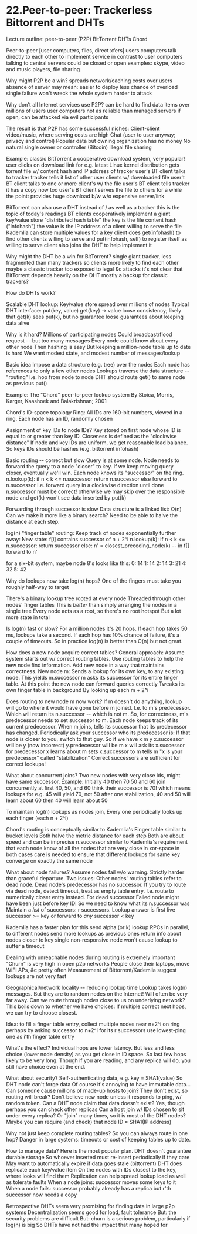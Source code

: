 # 22.Peer-to-peer: Trackerless Bittorrent and DHTs

Lecture outline:
  peer-to-peer (P2P)
  BitTorrent
  DHTs
  Chord

Peer-to-peer
  [user computers, files, direct xfers]
  users computers talk directly to each other to implement service
    in contrast to user computers talking to central servers
  could be closed or open
  examples:
    skype, video and music players, file sharing

Why might P2P be a win?
  spreads network/caching costs over users
  absence of server may mean:
    easier to deploy
    less chance of overload
    single failure won't wreck the whole system
    harder to attack

Why don't all Internet services use P2P?
  can be hard to find data items over millions of users
  user computers not as reliable than managed servers
  if open, can be attacked via evil participants

The result is that P2P has some successful niches:
  Client-client video/music, where serving costs are high
  Chat (user to user anyway; privacy and control)
  Popular data but owning organization has no money
  No natural single owner or controller (Bitcoin)
  Illegal file sharing

Example: classic BitTorrent
  a cooperative download system, very popular!
  user clicks on download link for e.g. latest Linux kernel distribution
    gets torrent file w/ content hash and IP address of tracker
  user's BT client talks to tracker
    tracker tells it list of other user clients w/ downloaded file
  user't BT client talks to one or more client's w/ the file
  user's BT client tells tracker it has a copy now too
  user's BT client serves the file to others for a while
  the point:
    provides huge download b/w w/o expensive server/link

BitTorrent can also use a DHT instead of / as well as a tracker
  this is the topic of today's readings
  BT clients cooperatively implement a giant key/value store
  "distributed hash table"
  the key is the file content hash ("infohash")
  the value is the IP address of a client willing to serve the file
    Kademlia can store multiple values for a key
  client does get(infohash) to find other clients willing to serve
    and put(infohash, self) to register itself as willing to serve
  client also joins the DHT to help implement it

Why might the DHT be a win for BitTorrent?
  single giant tracker, less fragmented than many trackers
    so clients more likely to find each other
  maybe a classic tracker too exposed to legal &c attacks
  it's not clear that BitTorrent depends heavily on the DHT
    mostly a backup for classic trackers?

How do DHTs work?

Scalable DHT lookup:
  Key/value store spread over millions of nodes
  Typical DHT interface:
    put(key, value)
    get(key) -> value
  loose consistency; likely that get(k) sees put(k), but no guarantee
  loose guarantees about keeping data alive

Why is it hard?
  Millions of participating nodes
  Could broadcast/flood request -- but too many messages
  Every node could know about every other node
    Then hashing is easy
    But keeping a million-node table up to date is hard
  We want modest state, and modest number of messages/lookup

Basic idea
  Impose a data structure (e.g. tree) over the nodes
    Each node has references to only a few other nodes
  Lookups traverse the data structure -- "routing"
    I.e. hop from node to node
  DHT should route get() to same node as previous put()

Example: The "Chord" peer-to-peer lookup system
  By Stoica, Morris, Karger, Kaashoek and Balakrishnan; 2001

Chord's ID-space topology
  Ring: All IDs are 160-bit numbers, viewed in a ring.
  Each node has an ID, randomly chosen

Assignment of key IDs to node IDs?
  Key stored on first node whose ID is equal to or greater than key ID.
    Closeness is defined as the "clockwise distance"
  If node and key IDs are uniform, we get reasonable load balance.
  So keys IDs should be hashes (e.g. bittorrent infohash)

Basic routing -- correct but slow
  Query is at some node.
  Node needs to forward the query to a node "closer" to key.
    If we keep moving query closer, eventually we'll win.
  Each node knows its "successor" on the ring.
    n.lookup(k):
      if n < k <= n.successor
        return n.successor
      else
        forward to n.successor
  I.e. forward query in a clockwise direction until done
  n.successor must be correct!
    otherwise we may skip over the responsible node
    and get(k) won't see data inserted by put(k)

Forwarding through successor is slow
  Data structure is a linked list: O(n)
  Can we make it more like a binary search?
    Need to be able to halve the distance at each step.

log(n) "finger table" routing:
  Keep track of nodes exponentially further away:
    New state: f[i] contains successor of n + 2^i
    n.lookup(k):
      if n < k <= n.successor:
        return successor
      else:
        n' = closest_preceding_node(k) -- in f[]
        forward to n'

for a six-bit system, maybe node 8's looks like this:
  0: 14
  1: 14
  2: 14
  3: 21
  4: 32
  5: 42

Why do lookups now take log(n) hops?
  One of the fingers must take you roughly half-way to target

There's a binary lookup tree rooted at every node
  Threaded through other nodes' finger tables
  This is *better* than simply arranging the nodes in a single tree
    Every node acts as a root, so there's no root hotspot
    But a lot more state in total

Is log(n) fast or slow?
  For a million nodes it's 20 hops.
  If each hop takes 50 ms, lookups take a second.
  If each hop has 10% chance of failure, it's a couple of timeouts.
  So in practice log(n) is better than O(n) but not great.

How does a new node acquire correct tables?
  General approach:
    Assume system starts out w/ correct routing tables.
    Use routing tables to help the new node find information.
    Add new node in a way that maintains correctness.
  New node m:
    Sends a lookup for its own key, to any existing node.
      This yields m.successor
    m asks its successor for its entire finger table.
  At this point the new node can forward queries correctly
  Tweaks its own finger table in background
    By looking up each m + 2^i

Does routing *to* new node m now work?
  If m doesn't do anything,
    lookup will go to where it would have gone before m joined.
    I.e. to m's predecessor.
    Which will return its n.successor -- which is not m.
  So, for correctness, m's predecessor needs to set successor to m.
    Each node keeps track of its current predecessor.
    When m joins, tells its successor that its predecessor has changed.
    Periodically ask your successor who its predecessor is:
      If that node is closer to you, switch to that guy.
    So if we have x m y
      x.successor will be y (now incorrect)
      y.predecessor will be m
      x will ask its x.successor for predecessor
        x learns about m
        sets x.successor to m
        tells m "x is your predecessor"
        called "stabilization"
  Correct successors are sufficient for correct lookups!

What about concurrent joins?
  Two new nodes with very close ids, might have same successor.
  Example:
    Initially 40 then 70
    50 and 60 join concurrently
    at first 40, 50, and 60 think their successor is 70!
    which means lookups for e.g. 45 will yield 70, not 50
    after one stabilization, 40 and 50 will learn about 60
    then 40 will learn about 50

To maintain log(n) lookups as nodes join,
  Every one periodically looks up each finger (each n + 2^i)

Chord's routing is conceptually similar to Kademlia's
  Finger table similar to bucket levels
    Both halve the metric distance for each step
    Both are about speed and can be imprecise
  n.successor similar to Kademlia's requirement that
    each node know of all the nodes that are very close in xor-space
    in both cases care is needed to ensure that different lookups
      for same key converge on exactly the same node

What about node failures?
  Assume nodes fail w/o warning. Strictly harder than graceful departure.
  Two issues:
    Other nodes' routing tables refer to dead node.
    Dead node's predecessor has no successor.
  If you try to route via dead node, detect timeout, treat as empty table entry.
    I.e. route to numerically closer entry instead.
  For dead successor
    Failed node might have been just before key ID!
      So we need to know what its n.successor was
    Maintain a _list_ of successors: r successors.
    Lookup answer is first live successor >= key
      or forward to *any* successor < key

Kademlia has a faster plan for this
  send alpha (or k) lookup RPCs in parallel, to different nodes
  send more lookups as previous ones return info about nodes closer to key
  single non-responsive node won't cause lookup to suffer a timeout

Dealing with unreachable nodes during routing is extremely important
  "Churn" is very high in open p2p networks
  People close their laptops, move WiFi APs, &c pretty often
  Measurement of Bittorrent/Kademlia suggest lookups are not very fast

Geographical/network locality -- reducing lookup time
  Lookup takes log(n) messages.
    But they are to random nodes on the Internet!
    Will often be very far away.
  Can we route through nodes close to us on underlying network?
  This boils down to whether we have choices:
    If multiple correct next hops, we can try to choose closest.

Idea:
  to fill a finger table entry, collect multiple nodes near n+2^i on ring
  perhaps by asking successor to n+2^i for its r successors
  use lowest-ping one as i'th finger table entry

What's the effect?
  Individual hops are lower latency.
  But less and less choice (lower node density) as you get close in ID space.
  So last few hops likely to be very long. 
  Though if you are reading, and any replica will do,
    you still have choice even at the end.

What about security?
  Self-authenticating data, e.g. key = SHA1(value)
    So DHT node can't forge data
    Of course it's annoying to have immutable data...
  Can someone cause millions of made-up hosts to join?
    They don't exist, so routing will break?
    Don't believe new node unless it responds to ping, w/ random token.
  Can a DHT node claim that data doesn't exist?
    Yes, though perhaps you can check other replicas
  Can a host join w/ IDs chosen to sit under every replica?
    Or "join" many times, so it is most of the DHT nodes?
    Maybe you can require (and check) that node ID = SHA1(IP address)

Why not just keep complete routing tables?
  So you can always route in one hop?
  Danger in large systems: timeouts or cost of keeping tables up to date.

How to manage data?
  Here is the most popular plan.
  DHT doesn't guarantee durable storage
    So whoever inserted must re-insert periodically if they care
    May want to automatically expire if data goes stale (bittorrent)
  DHT does replicate each key/value item
    On the nodes with IDs closest to the key, where looks will find them
    Replication can help spread lookup load as well as tolerate faults
  When a node joins:
    successor moves some keys to it
  When a node fails:
    successor probably already has a replica
    but r'th successor now needs a copy

Retrospective
  DHTs seem very promising for finding data in large p2p systems
    Decentralization seems good for load, fault tolerance
  But: the security problems are difficult
  But: churn is a serious problem, particularly if log(n) is big
  So DHTs have not had the impact that many hoped for